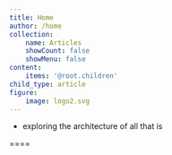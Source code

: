 ```yaml
---
title: Home
author: /home
collection:
    name: Articles
    showCount: false
    showMenu: false
content:
    items: '@root.children'
child_type: article
figure:
    image: logo2.svg
---
```


- exploring the architecture of all that is

====
